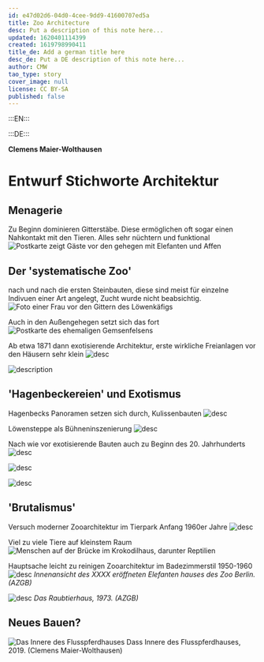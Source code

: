 ```yaml
---
id: e47d02d6-04d0-4cee-9dd9-41600707ed5a
title: Zoo Architecture
desc: Put a description of this note here...
updated: 1620401114399
created: 1619798990411
title_de: Add a german title here
desc_de: Put a DE description of this note here...
author: CMW
tao_type: story
cover_image: null
license: CC BY-SA
published: false
---
```


:::EN:::


:::DE:::

**Clemens Maier-Wolthausen**

# Entwurf Stichworte Architektur

## Menagerie

Zu Beginn dominieren Gitterstäbe. Diese ermöglichen oft sogar einen Nahkontakt mit den Tieren. Alles sehr nüchtern und funktional
![Postkarte zeigt Gäste vor den gehegen mit Elefanten und Affen](/images/cmw/PK-1900-elephants.jpg)

## Der 'systematische Zoo'

nach und nach die ersten Steinbauten, diese sind meist für einzelne Indivuen einer Art angelegt, Zucht wurde nicht beabsichtig.
![Foto einer Frau vor den Gittern des Löwenkäfigs](/images/cmw/woman-lioncage-1872.jpg)

Auch in den Außengehegen setzt sich das fort
![Postkarte des ehemaligen Gemsenfelsens](/images/cmw/Gemsenfelsen.jpg)

Ab etwa 1871 dann exotisierende Architektur, erste wirkliche Freianlagen vor den Häusern sehr klein
![desc](/images/cmw/S_3_68_Elefantenpagode.jpg)

![description](/images/cmw/openenclosure-elephants-1920.jpg)

## 'Hagenbeckereien' und Exotismus

Hagenbecks Panoramen setzen sich durch, Kulissenbauten
![desc](/images/cmw/Affenfelsen-Heck.jpg)

Löwensteppe als Bühneninszenierung
![desc](/images/cmw/lioneclosure_1938.jpg)

Nach wie vor exotisierende Bauten auch zu Beginn des 20. Jahrhunderts
![desc](/images/cmw/Straussenhaus_1934_S_7_8.jpg)

![desc](/images/cmw/Blockhaus_Wisente.jpg)

![desc](/images/cmw/Affenpalmenhaus.jpg)

## 'Brutalismus'

Versuch moderner Zooarchitektur im Tierpark Anfang 1960er Jahre
![desc](/images/cmw/BrehmHaus_Magirus_1965.jpg)

Viel zu viele Tiere auf kleinstem Raum
![Menschen auf der Brücke im Krokodilhaus, darunter Reptilien](/images/cmw/Krokodilhalle_Schroeder_1964.jpg)

Hauptsache leicht zu reinigen Zooarchitektur im Badezimmerstil 1950-1960
![desc](/images/cmw/Elefantenhaus_innen_Heinroth.jpg)
*Innenansicht des XXXX eröffneten Elefanten hauses des Zoo Berlin. (AZGB)*

![desc](/images/cmw/Neues_Raubtierhaus_14061973.jpg)
*Das Raubtierhaus, 1973. (AZGB)*

## Neues Bauen?

![Das Innere des Flusspferdhauses](/images/cmw/Flussspferdhaus_2019.jpg)
Dass Innere des Flusspferdhauses, 2019. (Clemens Maier-Wolthausen)